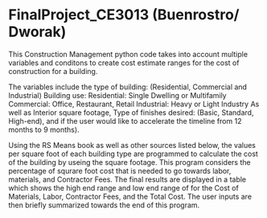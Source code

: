 # FinalProject_CE3013 (Buenrostro/ Dworak)
This Construction Management python code takes into account multiple variables and conditons to create cost estimate ranges for the cost of construction for a building. 

The variables include the type of building:
    (Residential, Commercial and Industrial) 
Building use: 
    Residential: Single Dwelling or Multifamily
    Commercial: Office, Restaurant, Retail
    Industrial: Heavy or Light Industry
As well as Interior square footage, Type of finishes desired: (Basic, Standard, High-end), and if the user would like to accelerate the timeline from 12 months to 9 months). 

Using the RS Means book as well as other sources listed below, the values per square foot of each building type are programmed to calculate the cost of the building by useing the square footage. This program considers the percentage of squrare foot cost that is needed to go towards labor, materials, and Contractor Fees. The final results are displayed in a table which shows the high end range and low end range of for the Cost of Materials, Labor, Contractor Fees, and the Total Cost. The user inputs are then briefly summarized towards the end of this program.